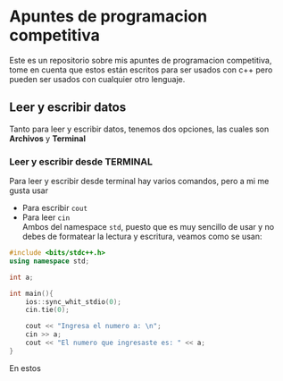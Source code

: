 # Apuntes de programacion competitiva
Este es un repositorio sobre mis apuntes de programacion competitiva, tome en cuenta que estos están escritos para ser usados con c++ pero pueden ser usados con cualquier otro lenguaje.

## Leer y escribir datos
Tanto para leer y escribir datos, tenemos dos opciones, las cuales son **Archivos** y **Terminal**

### Leer y escribir desde TERMINAL

Para leer y escribir desde terminal hay varios comandos, pero a mi me gusta usar
- Para escribir ``cout``
- Para leer ``cin``   
Ambos del namespace ``std``, puesto que es muy sencillo de usar y no debes de formatear la lectura y escritura, veamos como se usan:
```cpp
#include <bits/stdc++.h>
using namespace std;

int a;

int main(){
    ios::sync_whit_stdio(0);
    cin.tie(0);

    cout << "Ingresa el numero a: \n";
    cin >> a;
    cout << "El numero que ingresaste es: " << a;
}
```

En estos 
